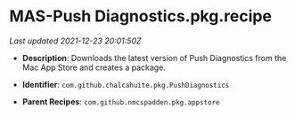 # MAS-Push Diagnostics.pkg.recipe

_Last updated 2021-12-23 20:01:50Z_

- **Description**: Downloads the latest version of Push Diagnostics from the Mac App Store and creates a package.

- **Identifier**: `com.github.chalcahuite.pkg.PushDiagnostics`

- **Parent Recipes**: `com.github.nmcspadden.pkg.appstore`

